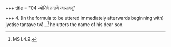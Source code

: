 +++
title = "04 ज्योतिषे तन्तवे त्वासावनु"

+++
4. (In the formula to be uttered immediately afterwards beginning with) jyotiṣe tantave tvā...[^1] he utters the name of his dear son.  

[^1]: MS I.4.2.  
